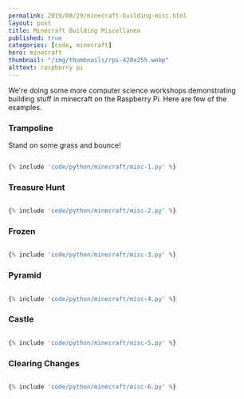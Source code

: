 ```yaml
---
permalink: 2019/08/29/minecraft-building-misc.html
layout: post
title: Minecraft Building Miscellanea
published: true
categories: [code, minecraft]
hero: minecraft 
thumbnail: "/img/thumbnails/rpi-420x255.webp"
alttext: raspberry pi
---
```


We're doing some more computer science workshops demonstrating building stuff in minecraft on the Raspberry Pi. Here are
few of the examples.

### Trampoline

Stand on some grass and bounce!

```python

{% include 'code/python/minecraft/misc-1.py' %}

```

### Treasure Hunt

```python

{% include 'code/python/minecraft/misc-2.py' %}

```

### Frozen

```python

{% include 'code/python/minecraft/misc-3.py' %}

```

### Pyramid

```python

{% include 'code/python/minecraft/misc-4.py' %}

```

### Castle

```python

{% include 'code/python/minecraft/misc-5.py' %}

```

### Clearing Changes

```python

{% include 'code/python/minecraft/misc-6.py' %}

```
